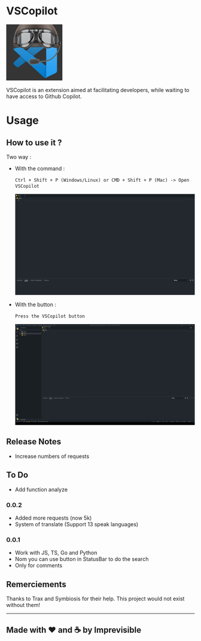 # VSCopilot
<img src="images/logo.png" width="150" height="150">

VSCopilot is an extension aimed at facilitating developers, while waiting to have access to Github Copilot.

# Usage

## How to use it ?

Two way : 
 - With the command :
    ```
    Ctrl + Shift + P (Windows/Linux) or CMD + Shift + P (Mac) -> Open VSCopilot
    ```
    ![Usage Command](images/usageCommand.gif)

 - With the button :
    ```
    Press the VSCopilot button
    ```    
    ![Usage Button](images/usageButton.gif) 

## Release Notes

 - Increase numbers of requests

## To Do

 - Add function analyze

### 0.0.2

 - Added more requests (now 5k)
 - System of translate (Support 13 speak languages)

### 0.0.1

 - Work with JS, TS, Go and Python
 - Nom you can use button in StatusBar to do the search
 - Only for comments


## Remerciements

Thanks to Trax and Symbiosis for their help. This project would not exist without them!


-----------------------------------------------------------------------------------------------------------

## Made with ❤️ and ☕ by Imprevisible